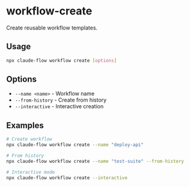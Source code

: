 # workflow-create

Create reusable workflow templates.

## Usage
```bash
npx claude-flow workflow create [options]
```

## Options
- `--name <name>` - Workflow name
- `--from-history` - Create from history
- `--interactive` - Interactive creation

## Examples
```bash
# Create workflow
npx claude-flow workflow create --name "deploy-api"

# From history
npx claude-flow workflow create --name "test-suite" --from-history

# Interactive mode
npx claude-flow workflow create --interactive
```
